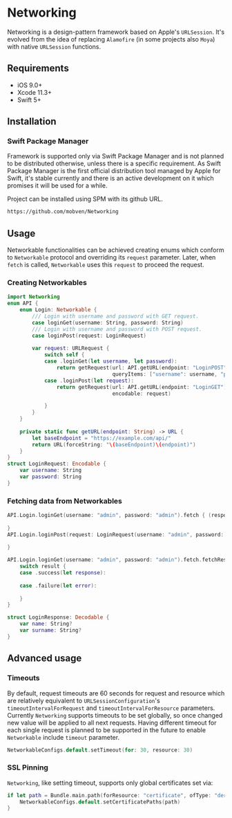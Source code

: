 # Networking

Networking is a design-pattern framework based on Apple's `URLSession`. It's evolved from the idea of replacing `Alamofire` (in some projects also `Moya`) with native `URLSession` functions.

## Requirements

- iOS 9.0+
- Xcode 11.3+
- Swift 5+

## Installation

### Swift Package Manager
Framework is supported only via Swift Package Manager and is not planned to be distributed otherwise, unless there is a specific requirement. As Swift Package Manager is the first official distribution tool managed by Apple for Swift, it's stable currently and there is an active development on it which promises it will be used for a while.

Project can be installed using SPM with its github URL.
```bash
https://github.com/mobven/Networking
```

## Usage
Networkable functionalities can be achieved creating enums which conform to `Networkable` protocol and overriding its `request` parameter. Later, when `fetch` is called,  `Networkable` uses this `request` to proceed the request.  

### Creating Networkables
```swift
import Networking
enum API {
    enum Login: Networkable {
        /// Login with username and password with GET request.
        case loginGet(username: String, password: String)
        /// Login with username and password with POST request.
        case loginPost(request: LoginRequest)
        
        var request: URLRequest {
            switch self {
            case .loginGet(let username, let password):
                return getRequest(url: API.getURL(endpoint: "LoginPOST"),
                                  queryItems: ["username": username, "password": password])
            case .loginPost(let request):
                return getRequest(url: API.getURL(endpoint: "LoginGET"),
                                  encodable: request)

            }
        }
    }
    
    private static func getURL(endpoint: String) -> URL {
        let baseEndpoint = "https://example.com/api/"
        return URL(forceString: "\(baseEndpoint)\(endpoint)")
    }
}
struct LoginRequest: Encodable {
    var username: String
    var password: String
}
```

### Fetching data from Networkables 
```swift
API.Login.loginGet(username: "admin", password: "admin").fetch { (response: LoginResponse?, error: Error?) in
    
}
API.Login.loginPost(request: LoginRequest(username: "admin", password: "admin")).fetch { (response: LoginResponse?, error: Error?) in
    
}

API.Login.loginGet(username: "admin", password: "admin").fetch.fetchResult(type: Decodable.Type) { result in
    switch result {
    case .success(let response):
        
    case .failure(let error):
        
    }
}

struct LoginResponse: Decodable {
    var name: String?
    var surname: String?
}
```

## Advanced usage
### Timeouts
By default, request timeouts are 60 seconds for request and resource which are relatively equivalent to `URLSessionConfiguration`'s `timeoutIntervalForRequest` and `timeoutIntervalForResource` parameters. Currently `Networking` supports timeouts to be set globally, so once changed new value will be applied to all next requests. Having different timeout for each single request is planned to be supported in the future to enable `Networkable` include `timeout` parameter.
```swift
NetworkableConfigs.default.setTimeout(for: 30, resource: 30)
```

### SSL Pinning
`Networking`, like setting timeout, supports only global certificates set via:
```swift
if let path = Bundle.main.path(forResource: "certificate", ofType: "der") {
    NetworkableConfigs.default.setCertificatePaths(path)
}
```
